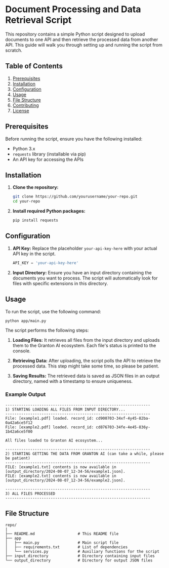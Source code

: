 # Document Processing and Data Retrieval Script

This repository contains a simple Python script designed to upload documents to one API and then retrieve the processed data from another API. This guide will walk you through setting up and running the script from scratch.

## Table of Contents
1. [Prerequisites](#prerequisites)
2. [Installation](#installation)
3. [Configuration](#configuration)
4. [Usage](#usage)
5. [File Structure](#file-structure)
6. [Contributing](#contributing)
7. [License](#license)

## Prerequisites

Before running the script, ensure you have the following installed:
- Python 3.x
- `requests` library (installable via pip)
- An API key for accessing the APIs

## Installation

1. **Clone the repository:**
   ```bash
   git clone https://github.com/yourusername/your-repo.git
   cd your-repo
   ```

2. **Install required Python packages:**
   ```bash
   pip install requests
   ```

## Configuration

1. **API Key:**
   Replace the placeholder `your-api-key-here` with your actual API key in the script.

   ```python
   API_KEY = 'your-api-key-here'
   ```

2. **Input Directory:**
   Ensure you have an input directory containing the documents you want to process. The script will automatically look for files with specific extensions in this directory.

## Usage

To run the script, use the following command:

```bash
python app/main.py
```

The script performs the following steps:

1. **Loading Files:**
   It retrieves all files from the input directory and uploads them to the Granton AI ecosystem. Each file's status is printed to the console.

2. **Retrieving Data:**
   After uploading, the script polls the API to retrieve the processed data. This step might take some time, so please be patient.

3. **Saving Results:**
   The retrieved data is saved as JSON files in an output directory, named with a timestamp to ensure uniqueness.

### Example Output

```
----------------------------------------------------------------
1) STARTING LOADING ALL FILES FROM INPUT DIRECTORY...
----------------------------------------------------------------
File: [example1.pdf] loaded. record_id: cd900703-34xf-4y45-82ba-0a42a6ce5f12
File: [example2.pdf] loaded. record_id: cd876703-34fe-4e45-836y-1b42a6ce5f00

All files loaded to Granton AI ecosystem...

----------------------------------------------------------------
2) STARTING GETTING THE DATA FROM GRANTON AI (can take a while, please be patient)
----------------------------------------------------------------
FILE: [example1.txt] contents is now available in [output_directory/2024-08-07_12-34-56/example1.json].
FILE: [example2.txt] contents is now available in [output_directory/2024-08-07_12-34-56/example2.json].

----------------------------------------------------------------
3) ALL FILES PROCESSED
----------------------------------------------------------------
```

## File Structure
```
repo/
|
├── README.md                   # This README file
├── app
│   ├── main.py                 # Main script file
│   ├── requirements.txt        # List of dependencies
│   └── services.py             # Auxiliary functions for the script
├── input_directory             # Directory containing input files
└── output_directory            # Directory for output JSON files
```
